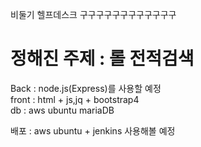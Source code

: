 비둘기 헬프데스크 구구구구구구구구구구구구

<h1>정해진 주제 : 롤 전적검색</h1>

Back : node.js(Express)를 사용할 예정<br>
front : html + js,jq + bootstrap4<br>
db : aws ubuntu mariaDB<br>

배포 : aws ubuntu + jenkins 사용해볼 예정<br>

</hr>
